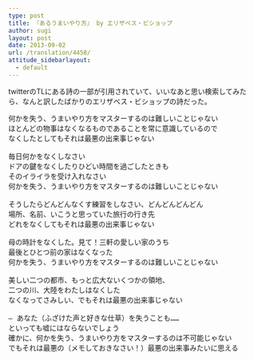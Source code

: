 ```yaml
---
type: post
title: 『あるうまいやり方』 by エリザベス・ビショップ
author: sugi
layout: post
date: 2013-09-02
url: /translation/4458/
attitude_sidebarlayout:
  - default
---
```

twitterのTLにある詩の一部が引用されていて、いいなあと思い検索してみたら、なんと訳したばかりのエリザベス・ビショップの詩だった。

<pre>何かを失う、うまいやり方をマスターするのは難しいことじゃない
ほとんどの物事はなくなるものであることを常に意識しているので
なくしたとしてもそれは最悪の出来事じゃない

毎日何かをなくしなさい
ドアの鍵をなくしたりひどい時間を過ごしたときも
そのイライラを受け入れなさい
何かを失う、うまいやり方をマスターするのは難しいことじゃない

そうしたらどんどんなくす練習をしなさい、どんどんどんどん
場所、名前、いこうと思っていた旅行の行き先
どれをなくしてもそれは最悪の出来事じゃない

母の時計をなくした。見て！三軒の愛しい家のうち
最後とひとつ前の家はなくなった
何かを失う、うまいやり方をマスターするのは難しいことじゃない

美しい二つの都市、もっと広大ないくつかの領地、
二つの川、大陸をわたしはなくした
なくなってさみしい、でもそれは最悪の出来事じゃない

— あなた（ふざけた声と好きな仕草）を失うことも……
といっても嘘にはならないでしょう
確かに、何かを失う、うまいやり方をマスターするのは不可能じゃない
でもそれは最悪の（メモしておきなさい！）最悪の出来事みたいに思える
</pre>

